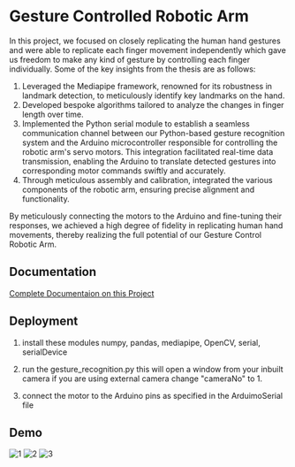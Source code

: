 
# Gesture Controlled Robotic Arm

In this project, we focused on closely replicating the human hand gestures and were able to replicate each finger movement independently which gave us freedom to make any kind of gesture by controlling each finger individually. Some of the key insights from the thesis are as follows:
1. Leveraged the Mediapipe framework, renowned for its robustness in landmark detection, to meticulously identify key landmarks on the hand.
2. Developed bespoke algorithms tailored to analyze the changes in finger length over time.
3. Implemented the Python serial module to establish a seamless communication channel between our Python-based gesture recognition system and the Arduino microcontroller responsible for controlling the robotic arm's servo motors. This integration facilitated real-time data transmission, enabling the Arduino to translate detected gestures into corresponding motor commands swiftly and accurately.
4. Through meticulous assembly and calibration, integrated the various components of the robotic arm, ensuring precise alignment and functionality. 

By meticulously connecting the motors to the Arduino and fine-tuning their responses, we achieved a high degree of fidelity in replicating human hand movements, thereby realizing the full potential of our Gesture Control Robotic Arm.



## Documentation

[Complete Documentaion on this Project](https://drive.google.com/file/d/1g5TAlvwyVkIMk6tyrY_4W9tZCPdWJV1m/view?usp=sharing)


## Deployment

1) install these modules numpy, pandas, mediapipe, OpenCV, serial, serialDevice

2) run the gesture_recognition.py this will open a window from your inbuilt camera if you are using external camera change "cameraNo" to 1.

3) connect the motor to the Arduino pins as specified in the ArduimoSerial file

## Demo
![1](https://github.com/rajatsinha1710/Gesture-Controlled-Robotics-Arm/assets/82875391/f824f677-799b-4ed6-878e-77c3fb9ae407)
![2](https://github.com/rajatsinha1710/Gesture-Controlled-Robotics-Arm/assets/82875391/fdba019f-0918-44db-8c62-9f45c13a7c02)
![3](https://github.com/rajatsinha1710/Gesture-Controlled-Robotics-Arm/assets/82875391/5f1a3dfa-1a46-41d6-a7a8-8a4252f2608c)
